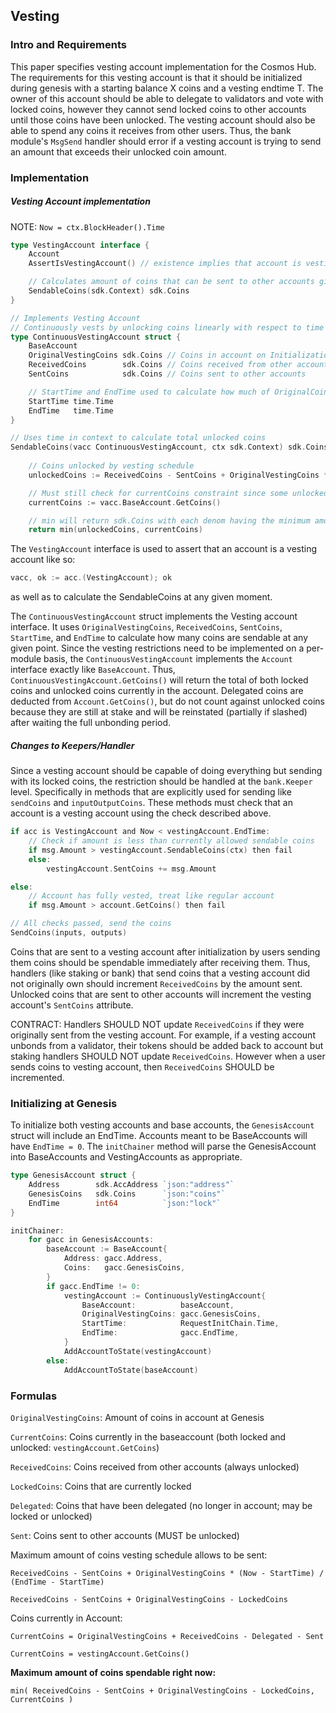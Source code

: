 ## Vesting

### Intro and Requirements

This paper specifies vesting account implementation for the Cosmos Hub. 
The requirements for this vesting account is that it should be initialized during genesis with
a starting balance X coins and a vesting endtime T. The owner of this account should be able to delegate to validators 
and vote with locked coins, however they cannot send locked coins to other accounts until those coins have been unlocked. 
The vesting account should also be able to spend any coins it receives from other users. 
Thus, the bank module's `MsgSend` handler should error if a vesting account is trying to send an amount that exceeds their 
unlocked coin amount.

### Implementation

##### Vesting Account implementation

NOTE:  `Now = ctx.BlockHeader().Time`

```go
type VestingAccount interface {
    Account
    AssertIsVestingAccount() // existence implies that account is vesting.

    // Calculates amount of coins that can be sent to other accounts given the current time
    SendableCoins(sdk.Context) sdk.Coins
}

// Implements Vesting Account
// Continuously vests by unlocking coins linearly with respect to time
type ContinuousVestingAccount struct {
    BaseAccount
    OriginalVestingCoins sdk.Coins // Coins in account on Initialization
    ReceivedCoins        sdk.Coins // Coins received from other accounts
    SentCoins            sdk.Coins // Coins sent to other accounts

    // StartTime and EndTime used to calculate how much of OriginalCoins is unlocked at any given point
    StartTime time.Time
    EndTime   time.Time
}

// Uses time in context to calculate total unlocked coins
SendableCoins(vacc ContinuousVestingAccount, ctx sdk.Context) sdk.Coins:
    
    // Coins unlocked by vesting schedule
    unlockedCoins := ReceivedCoins - SentCoins + OriginalVestingCoins * (Now - StartTime) / (EndTime - StartTime)

    // Must still check for currentCoins constraint since some unlocked coins may have been delegated.
    currentCoins := vacc.BaseAccount.GetCoins()

    // min will return sdk.Coins with each denom having the minimum amount from unlockedCoins and currentCoins
    return min(unlockedCoins, currentCoins)

```

The `VestingAccount` interface is used to assert that an account is a vesting account like so:

```go
vacc, ok := acc.(VestingAccount); ok
```

as well as to calculate the SendableCoins at any given moment.

The `ContinuousVestingAccount` struct implements the Vesting account interface. It uses `OriginalVestingCoins`, `ReceivedCoins`, 
`SentCoins`, `StartTime`, and `EndTime` to calculate how many coins are sendable at any given point. 
Since the vesting restrictions need to be implemented on a per-module basis, the `ContinuousVestingAccount` implements 
the `Account` interface exactly like `BaseAccount`. Thus, `ContinuousVestingAccount.GetCoins()` will return the total of 
both locked coins and unlocked coins currently in the account. Delegated coins are deducted from `Account.GetCoins()`, but do not count against unlocked coins because they are still at stake and will be reinstated (partially if slashed) after waiting the full unbonding period.

##### Changes to Keepers/Handler

Since a vesting account should be capable of doing everything but sending with its locked coins, the restriction should be 
handled at the `bank.Keeper` level. Specifically in methods that are explicitly used for sending like 
`sendCoins` and `inputOutputCoins`. These methods must check that an account is a vesting account using the check described above.

```go
if acc is VestingAccount and Now < vestingAccount.EndTime:
    // Check if amount is less than currently allowed sendable coins
    if msg.Amount > vestingAccount.SendableCoins(ctx) then fail
    else:
        vestingAccount.SentCoins += msg.Amount

else:
    // Account has fully vested, treat like regular account
    if msg.Amount > account.GetCoins() then fail

// All checks passed, send the coins
SendCoins(inputs, outputs)

```

Coins that are sent to a vesting account after initialization by users sending them coins should be spendable 
immediately after receiving them. Thus, handlers (like staking or bank) that send coins that a vesting account did not 
originally own should increment `ReceivedCoins` by the amount sent.
Unlocked coins that are sent to other accounts will increment the vesting account's `SentCoins` attribute.

CONTRACT: Handlers SHOULD NOT update `ReceivedCoins` if they were originally sent from the vesting account. For example, if a vesting account unbonds from a validator, their tokens should be added back to account but staking handlers SHOULD NOT update `ReceivedCoins`.
However when a user sends coins to vesting account, then `ReceivedCoins` SHOULD be incremented.

### Initializing at Genesis

To initialize both vesting accounts and base accounts, the `GenesisAccount` struct will include an EndTime. Accounts meant to be 
BaseAccounts will have `EndTime = 0`. The `initChainer` method will parse the GenesisAccount into BaseAccounts and VestingAccounts 
as appropriate.

```go
type GenesisAccount struct {
    Address        sdk.AccAddress `json:"address"`
    GenesisCoins   sdk.Coins      `json:"coins"`
    EndTime        int64          `json:"lock"`
}

initChainer:
    for gacc in GenesisAccounts:
        baseAccount := BaseAccount{
            Address: gacc.Address,
            Coins:   gacc.GenesisCoins,
        }
        if gacc.EndTime != 0:
            vestingAccount := ContinuouslyVestingAccount{
                BaseAccount:          baseAccount,
                OriginalVestingCoins: gacc.GenesisCoins,
                StartTime:            RequestInitChain.Time,
                EndTime:              gacc.EndTime,
            }
            AddAccountToState(vestingAccount)
        else:
            AddAccountToState(baseAccount)

```

### Formulas

`OriginalVestingCoins`: Amount of coins in account at Genesis

`CurrentCoins`: Coins currently in the baseaccount (both locked and unlocked: `vestingAccount.GetCoins`)

`ReceivedCoins`: Coins received from other accounts (always unlocked)

`LockedCoins`: Coins that are currently locked

`Delegated`: Coins that have been delegated (no longer in account; may be locked or unlocked)

`Sent`: Coins sent to other accounts (MUST be unlocked)

Maximum amount of coins vesting schedule allows to be sent:

`ReceivedCoins - SentCoins + OriginalVestingCoins * (Now - StartTime) / (EndTime - StartTime)`

`ReceivedCoins - SentCoins + OriginalVestingCoins - LockedCoins`

Coins currently in Account:

`CurrentCoins = OriginalVestingCoins + ReceivedCoins - Delegated - Sent`

`CurrentCoins = vestingAccount.GetCoins()`

**Maximum amount of coins spendable right now:**

`min( ReceivedCoins - SentCoins + OriginalVestingCoins - LockedCoins, CurrentCoins )`
